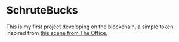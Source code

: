 # SchruteBucks

This is my first project developing on the blockchain, a simple token inspired from [this scene from The Office.](https://www.youtube.com/watch?v=Tr4-UrubYBg)
